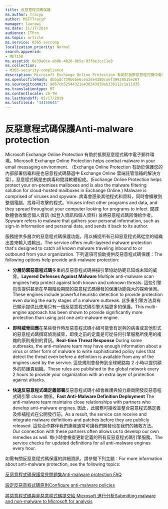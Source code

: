 ```yaml
---
title: 反惡意程式碼保護
ms.author: tracyp
author: MSFTTracyP
manager: laurawi
ms.date: 11/17/2014
audience: ITPro
ms.topic: article
ms.service: O365-seccomp
localization_priority: Normal
search.appverid:
- MET150
ms.assetid: 0e39a0ce-ab8b-4820-8b5e-93fbe1cc11e8
ms.collection:
- M365-security-compliance
description: Microsoft Exchange Online Protection 有助於抵禦惡意程式碼中電子郵件環境。 惡意程式碼是由病毒和間諜軟體組成。 病毒會感染其他程式和資料，同時會擴散到整個電腦，找尋可攻擊的程式。 間諜軟體會收集您個人資訊 (如登入資訊和個人資料) 並將惡意程式碼回傳給作者。
ms.openlocfilehash: dbbadc739b6be6cea2de4380caef39938515e267
ms.sourcegitcommit: 9d67cb52544321a430343d39eb336112c1a11d35
ms.translationtype: MT
ms.contentlocale: zh-TW
ms.lasthandoff: 05/17/2019
ms.locfileid: "34155645"
---
```

# <a name="anti-malware-protection"></a><span data-ttu-id="36759-106">反惡意程式碼保護</span><span class="sxs-lookup"><span data-stu-id="36759-106">Anti-malware protection</span></span>

<span data-ttu-id="36759-107">Microsoft Exchange Online Protection 有助於抵禦惡意程式碼中電子郵件環境。</span><span class="sxs-lookup"><span data-stu-id="36759-107">Microsoft Exchange Online Protection helps combat malware in your email messaging environment.</span></span> <span data-ttu-id="36759-108">（Exchange Online Protection 有助於保護您的內部部署信箱和是也惡意程式碼篩選中 Exchange Online 雲端託管信箱的解決方案）。惡意程式碼是由病毒和間諜軟體組成。</span><span class="sxs-lookup"><span data-stu-id="36759-108">(Exchange Online Protection helps protect your on-premises mailboxes and is also the malware filtering solution for cloud-hosted mailboxes in Exchange Online.) Malware is comprised of viruses and spyware.</span></span> <span data-ttu-id="36759-109">病毒會感染其他程式和資料，同時會擴散到整個電腦，找尋可攻擊的程式。</span><span class="sxs-lookup"><span data-stu-id="36759-109">Viruses infect other programs and data, and they spread throughout your computer looking for programs to infect.</span></span> <span data-ttu-id="36759-110">間諜軟體會收集您個人資訊 (如登入資訊和個人資料) 並將惡意程式碼回傳給作者。</span><span class="sxs-lookup"><span data-stu-id="36759-110">Spyware refers to malware that gathers your personal information, such as sign-in information and personal data, and sends it back to its author.</span></span> 
  
<span data-ttu-id="36759-111">服務提供多層次的惡意程式碼保護功能，用以捕捉所有已知惡意程式碼從您的組織出差來輸入或輸出。</span><span class="sxs-lookup"><span data-stu-id="36759-111">The service offers multi-layered malware protection that's designed to catch all known malware traveling inbound to or outbound from your organization.</span></span> <span data-ttu-id="36759-112">下列選項可協助提供反惡意程式碼保護：</span><span class="sxs-lookup"><span data-stu-id="36759-112">The following options help provide anti-malware protection:</span></span>
  
- <span data-ttu-id="36759-113">**分層防禦惡意程式碼**多重的反惡意程式碼掃描引擎協助防範已知或未知的威脅。</span><span class="sxs-lookup"><span data-stu-id="36759-113">**Layered Defenses Against Malware** Multiple anti-malware scan engines help protect against both known and unknown threats.</span></span> <span data-ttu-id="36759-114">這些引擎包含提供甚至在早期階段期間的惡意程式碼爆發的保護功能強大的探索偵測。</span><span class="sxs-lookup"><span data-stu-id="36759-114">These engines include powerful heuristic detection to provide protection even during the early stages of a malware outbreak.</span></span> <span data-ttu-id="36759-115">此多重引擎方法具有已顯示提供比使用只有一個反惡意程式碼引擎大幅更多的保護。</span><span class="sxs-lookup"><span data-stu-id="36759-115">This multi-engine approach has been shown to provide significantly more protection than using just one anti-malware engine.</span></span> 
    
- <span data-ttu-id="36759-116">**即時威脅回應**在某些發作時反惡意程式碼小組可能會有足夠的病毒或其他形式的惡意程式碼撰寫偵測威脅，即使之前的定義是可從任何引擎服務所使用的複雜的原則規則的資訊。</span><span class="sxs-lookup"><span data-stu-id="36759-116">**Real-time Threat Response** During some outbreaks, the anti-malware team may have enough information about a virus or other form of malware to write sophisticated policy rules that detect the threat even before a definition is available from any of the engines used by the service.</span></span> <span data-ttu-id="36759-117">這些規則會發佈到全球網路每 2 小時以提供額外的防護貴組織。</span><span class="sxs-lookup"><span data-stu-id="36759-117">These rules are published to the global network every 2 hours to provide your organization with an extra layer of protection against attacks.</span></span> 
    
- <span data-ttu-id="36759-118">**快速反惡意程式碼定義部署**反惡意程式碼小組會維護與協力廠商開發反惡意程式碼引擎 close 關係。</span><span class="sxs-lookup"><span data-stu-id="36759-118">**Fast Anti-Malware Definition Deployment** The anti-malware team maintains close relationships with partners who develop anti-malware engines.</span></span> <span data-ttu-id="36759-119">因此，此服務可接收並整合惡意程式碼定義及修補程式在公開發行前。</span><span class="sxs-lookup"><span data-stu-id="36759-119">As a result, the service can receive and integrate malware definitions and patches before they are publicly released.</span></span> <span data-ttu-id="36759-120">這些合作夥伴我們連線通常可讓我們開發也在我們的補救方法。</span><span class="sxs-lookup"><span data-stu-id="36759-120">Our connection with these partners often allows us to develop our own remedies as well.</span></span> <span data-ttu-id="36759-121">每小時會檢查更新定義的所有反惡意程式碼引擎服務。</span><span class="sxs-lookup"><span data-stu-id="36759-121">The service checks for updated definitions for all anti-malware engines every hour.</span></span> 
    
<span data-ttu-id="36759-122">如需有關反惡意程式碼保護的詳細資訊，請參閱下列主題：</span><span class="sxs-lookup"><span data-stu-id="36759-122">For more information about anti-malware protection, see the following topics:</span></span> 
  
[<span data-ttu-id="36759-123">反惡意程式碼保護常見問題集</span><span class="sxs-lookup"><span data-stu-id="36759-123">Anti-malware protection FAQ </span></span>](anti-malware-protection-faq-eop.md)
  
[<span data-ttu-id="36759-124">設定反惡意程式碼原則</span><span class="sxs-lookup"><span data-stu-id="36759-124">Configure anti-malware policies</span></span>](configure-anti-malware-policies.md)
  
[<span data-ttu-id="36759-125">將惡意程式碼與非惡意程式碼提交給 Microsoft 進行分析</span><span class="sxs-lookup"><span data-stu-id="36759-125">Submitting malware and non-malware to Microsoft for analysis</span></span>](submitting-malware-and-non-malware-to-microsoft-for-analysis.md)
  

